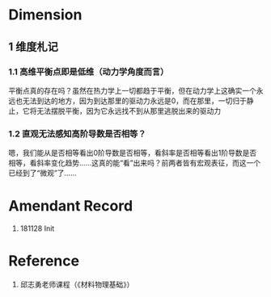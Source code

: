 # Dimension
## 1 维度札记
### 1.1 高维平衡点即是低维（动力学角度而言）
平衡点真的存在吗？虽然在热力学上一切都趋于平衡，但在动力学上这确实一个永远也无法到达的地方，因为到达那里的驱动力永远是0，而在那里，一切归于静止，它将无法摆脱平衡，因为它永远找不到从那里逃脱出来的驱动力
### 1.2 直观无法感知高阶导数是否相等？
嗯，我们能从是否相等看出0阶导数是否相等，看斜率是否相等看出1阶导数是否相等，看斜率变化趋势……这真的能“看”出来吗？前两者皆有宏观表征，而这一个已经到了“微观”了……


# Amendant Record
1. 181128 Init

# Reference
1. 邱志勇老师课程（《材料物理基础》）